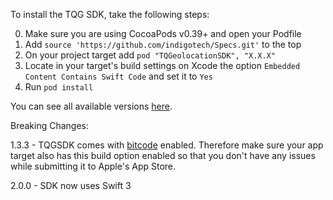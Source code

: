 To install the TQG SDK, take the following steps:

0. Make sure you are using CocoaPods v0.39+ and open your Podfile
0. Add `source 'https://github.com/indigotech/Specs.git'` to the top
0. On your project target add `pod "TQGeolocationSDK", "X.X.X"`
0. Locate in your target's build settings on Xcode the option `Embedded Content Contains Swift Code` and set it to `Yes`
0. Run `pod install`

You can see all available versions [here](https://github.com/tq1/br-tqg-ios-public/releases).

Breaking Changes:

1.3.3 - TQGSDK comes with [bitcode](https://developer.apple.com/library/tvos/documentation/IDEs/Conceptual/AppDistributionGuide/AppThinning/AppThinning.html) enabled. Therefore make sure your app target also has this build option enabled so that you don't have any issues while submitting it to Apple's App Store.

2.0.0 - SDK now uses Swift 3

